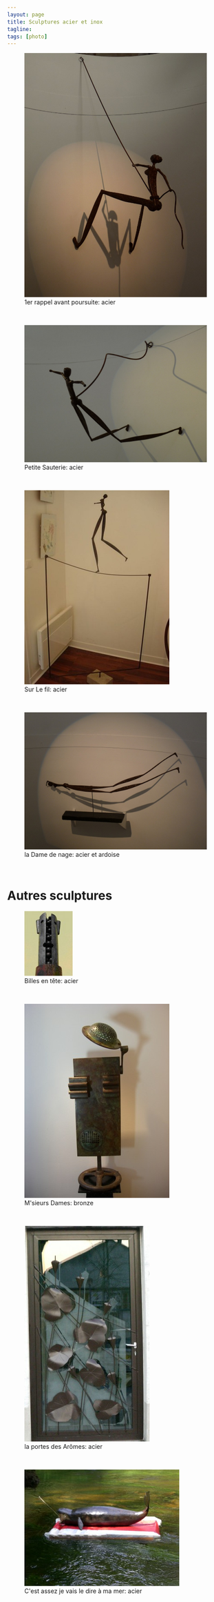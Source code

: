 ```yaml
---
layout: page
title: Sculptures acier et inox
tagline: 
tags: [photo]
---
```

<figure>
        <img src="/images/escalade.jpg">
        <figcaption>1er rappel avant poursuite: acier</figcaption>
</figure><br />
<figure>
        <img src="/images/sauterie.jpg">
        <figcaption>Petite Sauterie: acier</figcaption>
</figure><br />
<figure>
        <img src="/images/sur-le-fil.jpg">
        <figcaption>Sur Le fil: acier</figcaption>
</figure><br />

<figure>
        <img src="/images/dame-nage.jpg">
        <figcaption>la Dame de nage: acier et ardoise</figcaption>
</figure><br />

<h1> Autres sculptures</h1> 
<figure>
        <img src="/images/billes.jpg">
        <figcaption>Billes en tête: acier</figcaption>
</figure><br /> 
<figure>
        <img src="/images/bonjour.jpg">
        <figcaption>M'sieurs Dames: bronze</figcaption>
</figure><br />
<figure>
        <img src="/images/arums-citrouilles.jpg">
        <figcaption>la portes des Arômes: acier</figcaption>
</figure><br /> 
<figure>
        <img src="/images/baleine.jpg">
        <figcaption>C'est assez je vais le dire à ma mer: acier</figcaption>
</figure><br />
